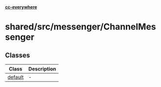 [**cc-everywhere**](../../../../index.md)

<HorizontalLine />

# shared/src/messenger/ChannelMessenger

## Classes

| Class | Description |
| ------ | ------ |
| [default](classes/default.md) | - |
